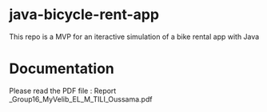 # java-bicycle-rent-app
This repo is a MVP for an iteractive simulation of a bike rental app with Java

# Documentation
Please read the PDF file : Report _Group16_MyVelib_EL_M_TILI_Oussama.pdf